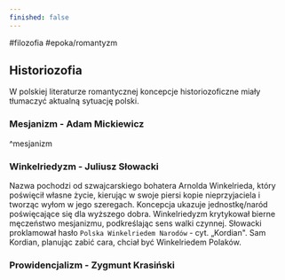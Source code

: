 ```yaml
---
finished: false
---
```

#filozofia #epoka/romantyzm 
## Historiozofia
W polskiej literaturze romantycznej koncepcje historiozoficzne miały tłumaczyć aktualną sytuację polski.

### Mesjanizm - Adam Mickiewicz
 ^mesjanizm
### Winkelriedyzm - Juliusz Słowacki
Nazwa pochodzi od szwajcarskiego bohatera Arnolda Winkelrieda, który poświęcił własne życie, kierując w swoje piersi kopie nieprzyjaciela i tworząc wyłom w jego szeregach. Koncepcja ukazuje jednostkę/naród poświęcające się dla wyższego dobra. 
Winkelriedyzm krytykował bierne męczeństwo mesjanizmu, podkreślając sens walki czynnej. 
Słowacki proklamował hasło `Polska Winkelriedem Narodów` - cyt. „Kordian". Sam Kordian, planując zabić cara, chciał być Winkelriedem Polaków.
### Prowidencjalizm - Zygmunt Krasiński